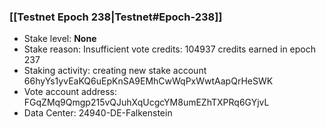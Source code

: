 ### [[Testnet Epoch 238|Testnet#Epoch-238]]
* Stake level: **None**
* Stake reason: Insufficient vote credits: 104937 credits earned in epoch 237
* Staking activity: creating new stake account 66hyYs1yvEaKQ6uEpKnSA9EMhCwWqPxWwtAapQrHeSWK
* Vote account address: FGqZMq9Qmgp215vQJuhXqUcgcYM8umEZhTXPRq6GYjvL
* Data Center: 24940-DE-Falkenstein